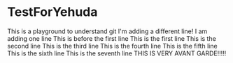 # TestForYehuda
This is a playground to understand git
I'm adding a different line!
I am adding one line
This is before the first line
This is the first line
This is the second line
This is the third line
This is the fourth line
This is the fifth line
This is the sixth line
This is the seventh line
THIS IS VERY AVANT GARDE!!!!!
